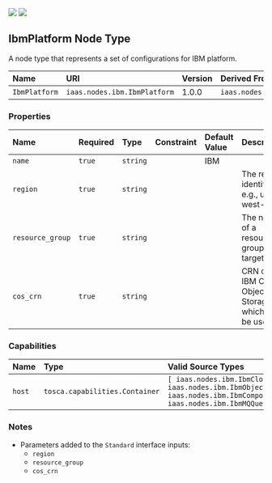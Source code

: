 ![](https://img.shields.io/badge/Status:-RELEASED-green)
![](https://img.shields.io/badge/%20-DEPLOYABLE-blueviolet)

## IbmPlatform Node Type

A node type that represents a set of configurations for IBM platform.

| Name | URI | Version | Derived From |
|:---- |:--- |:------- |:------------ |
| `IbmPlatform` | `iaas.nodes.ibm.IbmPlatform` | 1.0.0 | `iaas.nodes.abstract.CloudPlatform` |

### Properties

| Name | Required | Type | Constraint | Default Value | Description |
|:---- |:-------- |:---- |:---------- |:------------- |:----------- |
| `name` | `true` | `string` |  | IBM |  |
| `region` | `true` | `string` |  |  | The region identifier, e.g., us-west-1 |
| `resource_group` | `true` | `string` |  |  | The name of a resource group to target |
| `cos_crn` | `true` | `string` |  |  | CRN of the IBM Cloud Object Storage which will be used |

### Capabilities

| Name | Type | Valid Source Types | Occurrences |
|:---- |:---- |:------------------ |:----------- |
| `host` | `tosca.capabilities.Container` | `[ iaas.nodes.ibm.IbmCloudFunction, iaas.nodes.ibm.IbmObjectStorageBucket, iaas.nodes.ibm.IbmComposerOrchestration, iaas.nodes.ibm.IbmMQQueue ]` | [1, UNBOUNDED] |

### Notes

* Parameters added to the `Standard` interface inputs:
    * `region`
    * `resource_group`
    * `cos_crn`